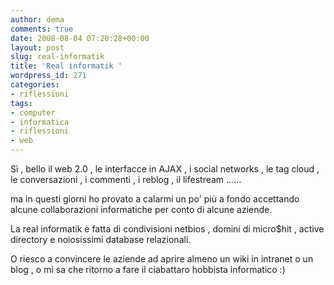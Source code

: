 ```yaml
---
author: dema
comments: true
date: 2008-08-04 07:20:28+00:00
layout: post
slug: real-informatik
title: 'Real informatik '
wordpress_id: 271
categories:
- riflessioni
tags:
- computer
- informatica
- riflessioni
- web
---
```


Sì , bello il web 2.0 , le interfacce in AJAX , i social networks , le tag cloud , le conversazioni , i commenti , i reblog , il lifestream ......

ma in questi giorni ho provato a calarmi un po' più a fondo accettando alcune collaborazioni informatiche per conto di alcune aziende.

La real informatik è fatta di condivisioni netbios , domini di micro$hit , active directory e noiosissimi database relazionali.

O riesco a convincere le aziende ad aprire almeno un wiki in intranet o un blog , o mi sa che ritorno a fare il ciabattaro hobbista informatico :)
